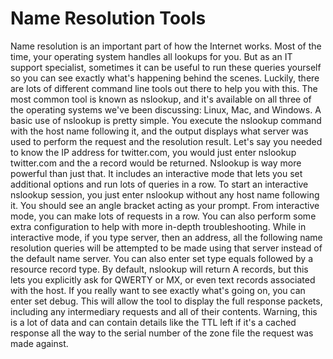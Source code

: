 # Name Resolution Tools

Name resolution is an important part of how the Internet works. Most of the time, your operating system handles all lookups for you. But as an IT support specialist, sometimes it can be useful to run these queries yourself so you can see exactly what's happening behind the scenes. Luckily, there are lots of different command line tools out there to help you with this. The most common tool is known as nslookup, and it's available on all three of the operating systems we've been discussing: Linux, Mac, and Windows. A basic use of nslookup is pretty simple. You execute the nslookup command with the host name following it, and the output displays what server was used to perform the request and the resolution result. Let's say you needed to know the IP address for twitter.com, you would just enter nslookup twitter.com and the a record would be returned. Nslookup is way more powerful than just that. It includes an interactive mode that lets you set additional options and run lots of queries in a row. To start an interactive nslookup session, you just enter nslookup without any host name following it. You should see an angle bracket acting as your prompt. From interactive mode, you can make lots of requests in a row. You can also perform some extra configuration to help with more in-depth troubleshooting. While in interactive mode, if you type server, then an address, all the following name resolution queries will be attempted to be made using that server instead of the default name server. You can also enter set type equals followed by a resource record type. By default, nslookup will return A records, but this lets you explicitly ask for QWERTY or MX, or even text records associated with the host. If you really want to see exactly what's going on, you can enter set debug. This will allow the tool to display the full response packets, including any intermediary requests and all of their contents. Warning, this is a lot of data and can contain details like the TTL left if it's a cached response all the way to the serial number of the zone file the request was made against.
